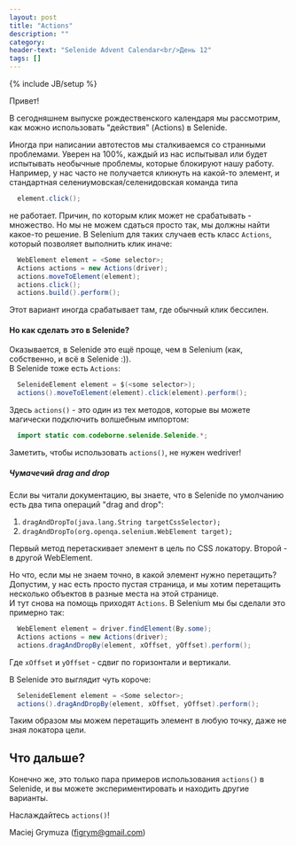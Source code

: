 ```yaml
---
layout: post
title: "Actions"
description: ""
category:
header-text: "Selenide Advent Calendar<br/>День 12"
tags: []
---
```

{% include JB/setup %}

Привет!

В сегодняшнем выпуске рождественского календаря мы рассмотрим, как можно использовать "действия" (Actions) в Selenide. 

Иногда при написании автотестов мы сталкиваемся со странными проблемами. Уверен на 100%, каждый из нас испытывал или 
будет испытывать необычные проблемы, которые блокируют нашу работу. 
Например, у нас часто не получается кликнуть на какой-то элемент, и стандартная селениумовская/селенидовская команда типа

```java
  element.click();
```

не работает. Причин, по которым клик может не срабатывать - множество. Но мы не можем сдаться просто так, мы должны 
найти какое-то решение. В Selenium для таких случаев есть класс `Actions`, который позволяет выполнить клик иначе:

```java
  WebElement element = <Some selector>;
  Actions actions = new Actions(driver);
  actions.moveToElement(element);
  actions.click();
  actions.build().perform();
```

Этот вариант иногда срабатывает там, где обычный клик бессилен.  

#### Но как сделать это в Selenide?  

Оказывается, в Selenide это ещё проще, чем в Selenium (как, собственно, и всё в Selenide :)).    
В Selenide тоже есть `Actions`:

```java
  SelenideElement element = $(<some selector>);
  actions().moveToElement(element).click(element).perform();
```

Здесь `actions()` - это один из тех методов, которые вы можете магически подключить волшебным импортом:

```java
  import static com.codeborne.selenide.Selenide.*;
```

Заметить, чтобы использовать `actions()`, не нужен wedriver! 
 
##### Чумачечий drag and drop

Если вы читали документацию, вы знаете, что в Selenide по умолчанию есть два типа операций "drag and drop":

1. `dragAndDropTo​(java.lang.String targetCssSelector);`
2. `dragAndDropTo​(org.openqa.selenium.WebElement target);` 

Первый метод перетаскивает элемент в цель по CSS локатору. Второй - в другой WebElement. 
 
Но что, если мы не знаем точно, в какой элемент нужно перетащить?  
Допустим, у нас есть просто пустая страница, и мы хотим перетащить несколько объектов в разные места на этой странице.  
И тут снова на помощь приходят `Actions`. В Selenium мы бы сделали это примерно так:

```java
  WebElement element = driver.findElement(By.some);
  Actions actions = new Actions(driver);
  actions.dragAndDropBy(element, xOffset, yOffset).perform();
```	

Где `xOffset` и `yOffset` - сдвиг по горизонтали и вертикали.

В Selenide это выглядит чуть короче:

```java
  SelenideElement element = <Some selector>;
  actions().dragAndDropBy(element, xOffset, yOffset).perform();
```

Таким образом мы можем перетащить элемент в любую точку, даже не зная локатора цели. 

## Что дальше?
 
Конечно же, это только пара примеров использования `actions()` в Selenide, и вы можете экспериментировать и находить другие варианты. 

Наслаждайтесь `actions()`!

Maciej Grymuza (figrym@gmail.com)

